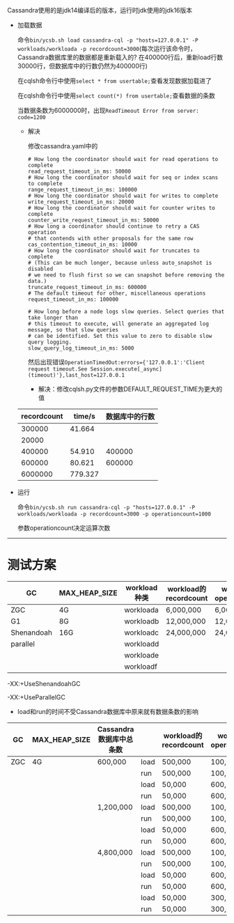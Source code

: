Cassandra使用的是jdk14编译后的版本，运行时jdk使用的jdk16版本

* 加载数据

  命令`bin/ycsb.sh load cassandra-cql -p "hosts=127.0.0.1" -P workloads/workloada -p recordcount=3000`(每次运行该命令时，Cassandra数据库里的数据都是重新载入的? 在400000行后，重新load行数30000行，但数据库中的行数仍然为400000行)

  在cqlsh命令行中使用`select * from usertable;`查看发现数据加载进了

  在cqlsh命令行中使用`select count(*) from usertable;`查看数据的条数

  当数据条数为6000000时，出现`ReadTimeout Error from server: code=1200`

  * 解决

    修改cassandra.yaml中的

    ```
    # How long the coordinator should wait for read operations to complete
    read_request_timeout_in_ms: 50000
    # How long the coordinator should wait for seq or index scans to complete
    range_request_timeout_in_ms: 100000
    # How long the coordinator should wait for writes to complete
    write_request_timeout_in_ms: 20000
    # How long the coordinator should wait for counter writes to complete
    counter_write_request_timeout_in_ms: 50000
    # How long a coordinator should continue to retry a CAS operation
    # that contends with other proposals for the same row
    cas_contention_timeout_in_ms: 10000
    # How long the coordinator should wait for truncates to complete
    # (This can be much longer, because unless auto_snapshot is disabled
    # we need to flush first so we can snapshot before removing the data.)
    truncate_request_timeout_in_ms: 600000
    # The default timeout for other, miscellaneous operations
    request_timeout_in_ms: 100000
    
    # How long before a node logs slow queries. Select queries that take longer than
    # this timeout to execute, will generate an aggregated log message, so that slow queries
    # can be identified. Set this value to zero to disable slow query logging.
    slow_query_log_timeout_in_ms: 5000
    ```
    
    然后出现错误`OperationTimedOut:errors={'127.0.0.1':'Client request timeout.See Session.execute[_async](timeout)'},last_host=127.0.0.1`
    
    * 解决：修改cqlsh.py文件的参数DEFAULT_REQUEST_TIME为更大的值

  | recordcount | time/s  | 数据库中的行数 |
  | ----------- | ------- | -------------- |
  | 300000      | 41.664  |                |
  | 20000       |         |                |
  | 400000      | 54.910  | 400000         |
  | 600000      | 80.621  | 600000         |
  | 6000000     | 779.327 |                |

* 运行

  命令`bin/ycsb.sh run cassandra-cql -p "hosts=127.0.0.1" -P workloads/workloada -p recordcount=3000 -p operationcount=1000`

  参数operationcount决定运算次数

---

# 测试方案

| GC         | MAX_HEAP_SIZE | workload种类 | workload的recordcount | workload的operationcount |
| ---------- | ------------- | ------------ | --------------------- | ------------------------ |
| ZGC        | 4G            | workloada    | 6,000,000             | 6,000,000                |
| G1         | 8G            | workloadb    | 12,000,000            | 12,000,000               |
| Shenandoah | 16G           | workloadc    | 24,000,000            | 24,000,000               |
| parallel   |               | workloadd    |                       |                          |
|            |               | workloade    |                       |                          |
|            |               | workloadf    |                       |                          |

-XX:+UseShenandoahGC

-XX:+UseParallelGC

* load和run的时间不受Cassandra数据库中原来就有数据条数的影响

| GC   | MAX_HEAP_SIZE | Cassandra数据库中总条数 |      | workload的recordcount | workload的operationcount | 总体用时/s |
| ---- | ------------- | ----------------------- | ---- | --------------------- | ------------------------ | ---------- |
| ZGC  | 4G            | 600,000                 | load | 500,000               | 100,000                  | 68.548     |
|      |               |                         | run  | 500,000               | 100,000                  | 17.268     |
|      |               |                         | load | 50,000                | 600,000                  | 9.931      |
|      |               |                         | run  | 50,000                | 600,000                  | 74.456     |
|      |               | 1,200,000               | load | 500,000               | 100,000                  | 68.686     |
|      |               |                         | run  | 500,000               | 100,000                  | 17.743     |
|      |               |                         | load | 50,000                | 600,000                  | 10.038     |
|      |               |                         | run  | 50,000                | 600,000                  | 68.819     |
|      |               | 4,800,000               | load | 500,000               | 100,000                  | 70.392     |
|      |               |                         | run  | 500,000               | 100,000                  | 16.332     |
|      |               |                         | load | 50,000                | 600,000                  | 10.074     |
|      |               |                         | run  | 50,000                | 600,000                  | 71.246     |
|      |               |                         | load | 50,000                | 300,000                  | 10.211     |
|      |               |                         | run  | 50,000                | 300,000                  | 36.139     |




